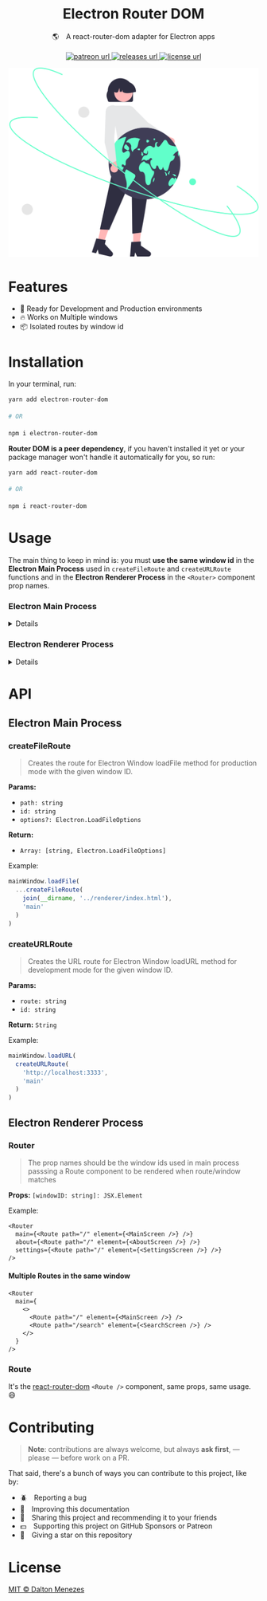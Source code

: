 <h1 align="center">Electron Router DOM</h1>

<p align="center">🌎 A react-router-dom adapter for Electron apps
  <br/><br/>
  <!-- Patreon -->
  <a href="https://www.patreon.com/daltonmenezes">
    <img alt="patreon url" src="https://img.shields.io/badge/support%20on-patreon-1C1E26?style=for-the-badge&labelColor=1C1E26&color=61ffca"/>
  </a>
  <!-- Version -->
  <a href="https://github.com/daltonmenezes/electron-router-dom/releases">
     <img alt="releases url" src="https://img.shields.io/npm/v/electron-router-dom.svg?style=for-the-badge&labelColor=1C1E26&color=61ffca"/>
  </a>  
  <!-- License -->
  <a href="https://github.com/daltonmenezes/electron-router-dom/blob/main/LICENSE">
    <img alt="license url" src="https://img.shields.io/badge/license%20-MIT-1C1E26?style=for-the-badge&labelColor=1C1E26&color=61ffca"/>
  </a>
</p>

<p align="center">
  <a href="#electron-router-dom">
    <img alt="preview" src="./docs/images/undraw_the_world_is_mine_re_j5cr.svg" width="600">
  </a>
</p>

# Features
- 🚀 Ready for Development and Production environments
- 🔥 Works on Multiple windows
- 📦 Isolated routes by window id

# Installation
In your terminal, run:
```bash
yarn add electron-router-dom

# OR

npm i electron-router-dom
```
**Router DOM is a peer dependency**, if you haven't installed it yet or your package manager won't handle it automatically for you, so run:
```bash
yarn add react-router-dom

# OR

npm i react-router-dom
```

# Usage

The main thing to keep in mind is: you must **use the same window id** in the **Electron Main Process** used in `createFileRoute` and `createURLRoute` functions and in the **Electron Renderer Process** in the `<Router>` component prop names.

### Electron Main Process

<details>

```ts
import {
  app,
  BrowserWindow,
  BrowserWindowConstructorOptions as WindowOptions,
} from 'electron'

import { createFileRoute, createURLRoute } from 'electron-router-dom'
import { join } from 'path'

function createWindow(id: string, options: WindowOptions = {}) {
  const window = new BrowserWindow({
    width: 700,
    height: 473,
    ...options,
  })

  const devServerURL = createURLRoute(process.env['ELECTRON_RENDERER_URL']!, id)

  const fileRoute = createFileRoute(
    join(__dirname, '../renderer/index.html'),
    id
  )

  process.env.NODE_ENV === 'development'
    ? window.loadURL(devServerURL)
    : window.loadFile(...fileRoute)

  return window
}

app.whenReady().then(() => {
  createWindow('main', {
    webPreferences: {
      preload: join(__dirname, '../preload/index.js'),
    },
  })

  createWindow('about', {
    width: 450,
    height: 350,
    show: false,
  })
})
```

</details>

### Electron Renderer Process

<details>

Create a `routes.tsx` file:
```tsx
import { Router, Route } from 'electron-router-dom'

import { MainScreen, AboutScreen, SearchScreen } from './screens'

export function AppRoutes() {
  return (
    <Router
      main={
        <>
          <Route path="/" element={<MainScreen />} />
          <Route path="/search" element={<SearchScreen />} />
        </>
      }
      about={<Route path="/" element={<AboutScreen />} />}
    />
  )
}
```
Then, import the `AppRoutes` in your `index.tsx`:
```tsx
import ReactDom from 'react-dom/client'
import React from 'react'

import { AppRoutes } from './routes'

ReactDom
  .createRoot(document.querySelector('app') as HTMLElement)
  .render(
    <React.StrictMode>
      <AppRoutes />
    </React.StrictMode>
  )
```
A simple example of a MainScreen component:
```tsx
import { useNavigate } from 'react-router-dom'

// The "App" comes from the context bridge in preload/index.ts
const { App } = window

export function MainScreen() {
  const navigate = useNavigate()

  return (
    <main>
      <button onClick={() => navigate('/search')}>Go to Search screen</button>

      <button onClick={App.OpenAboutWindow}>Open About window</button>
    </main>
  )
}
```

</details>

# API

## Electron Main Process

### createFileRoute
> Creates the route for Electron Window loadFile method for production mode with the given window ID.

**Params:**
- `path: string`
- `id: string`
- `options?: Electron.LoadFileOptions`

**Return:**
- `Array: [string, Electron.LoadFileOptions]`

Example:
```ts
mainWindow.loadFile(
  ...createFileRoute(
    join(__dirname, '../renderer/index.html'),
    'main'
  )
)
```

### createURLRoute
> Creates the URL route for Electron Window loadURL method for development mode for the given window ID.

**Params:**
- `route: string`
- `id: string`

**Return:** `String`

Example:
```ts
mainWindow.loadURL(
  createURLRoute(
    'http://localhost:3333',
    'main'
  )
)
```

## Electron Renderer Process

### Router
> The prop names should be the window ids used in main process passsing a Route component to be rendered when route/window matches

**Props:** `[windowID: string]: JSX.Element`

Example:
```tsx
<Router
  main={<Route path="/" element={<MainScreen />} />}
  about={<Route path="/" element={<AboutScreen />} />}
  settings={<Route path="/" element={<SettingsScreen />} />}
/>
```
#### Multiple Routes in the same window
```tsx
<Router
  main={
    <>
      <Route path="/" element={<MainScreen />} />
      <Route path="/search" element={<SearchScreen />} />
    </>
  }
/>
```

### Route
It's the [react-router-dom](https://reactrouter.com/en/main/route/route#type-declaration) `<Route />` component, same props, same usage. 😄

# Contributing
> **Note**: contributions are always welcome, but always **ask first**, — please — before work on a PR.

That said, there's a bunch of ways you can contribute to this project, like by:

- :beetle: Reporting a bug
- :page_facing_up: Improving this documentation
- :rotating_light: Sharing this project and recommending it to your friends
- :dollar: Supporting this project on GitHub Sponsors or Patreon
- :star2: Giving a star on this repository

# License

[MIT © Dalton Menezes](https://github.com/daltonmenezes/electron-router-dom/blob/main/LICENSE)

